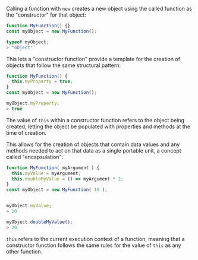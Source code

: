 Calling a function with `new` creates a new object using the called function as the "constructor" for that object:

```js
function MyFunction() {}
const myObject = new MyFunction();

typeof myObject;
> "object"`
```

This lets a "constructor function" provide a template for the creation of objects that follow the same structural pattern:

```js
function MyFunction() {  
  this.myProperty = true;
}
const myObject = new MyFunction();

myObject.myProperty;
> true
```

The value of `this` within a constructor function refers to the object being created, letting the object be populated with properties and methods at the time of creation.

This allows for the creation of objects that contain data values and any methods needed to act on that data as a single portable unit, a concept called "encapsulation":

```js
function MyFunction( myArgument ) {
  this.myValue = myArgument;
  this.doubleMyValue = () => myArgument * 2;
}
const myObject = new MyFunction( 10 );


myObject.myValue;
> 10

myObject.doubleMyValue();
> 20
```

`this` refers to the current execution context of a function, meaning that a constructor function follows the same rules for the value of `this` as any other function.

